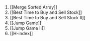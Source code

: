 1. [[Merge Sorted Array]]
2. [[Best Time to Buy and Sell Stock]]
3. [[Best Time to Buy and Sell Stock II]]
4. [[Jump Game]]
5. [[Jump Game II]]
6. [[H-index]]